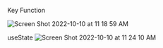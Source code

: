 Key Function

![Screen Shot 2022-10-10 at 11 18 59 AM](https://user-images.githubusercontent.com/105463926/194930080-87234766-3621-4c39-a386-4fb04889d7a6.png)

useState
![Screen Shot 2022-10-10 at 11 24 10 AM](https://user-images.githubusercontent.com/105463926/194930202-d375eb55-495b-46e7-9162-7e88cd7170e8.png)
